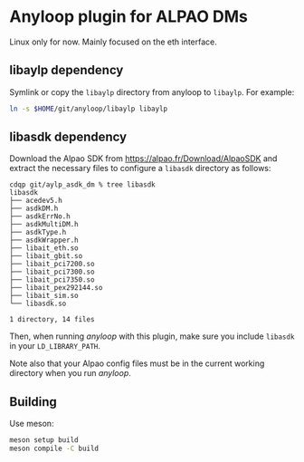 Anyloop plugin for ALPAO DMs
============================

Linux only for now. Mainly focused on the eth interface.

libaylp dependency
------------------

Symlink or copy the `libaylp` directory from anyloop to `libaylp`. For example:

```sh
ln -s $HOME/git/anyloop/libaylp libaylp
```

libasdk dependency
------------------

Download the Alpao SDK from <https://alpao.fr/Download/AlpaoSDK> and extract the
necessary files to configure a `libasdk` directory as follows:

```
cdqp git/aylp_asdk_dm % tree libasdk 
libasdk
├── acedev5.h
├── asdkDM.h
├── asdkErrNo.h
├── asdkMultiDM.h
├── asdkType.h
├── asdkWrapper.h
├── libait_eth.so
├── libait_gbit.so
├── libait_pci7200.so
├── libait_pci7300.so
├── libait_pci7350.so
├── libait_pex292144.so
├── libait_sim.so
└── libasdk.so

1 directory, 14 files
```

Then, when running *anyloop* with this plugin, make sure you include `libasdk`
in your `LD_LIBRARY_PATH`.

Note also that your Alpao config files must be in the current working directory
when you run *anyloop*.


Building
--------

Use meson:

```sh
meson setup build
meson compile -C build
```

